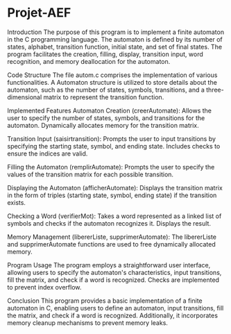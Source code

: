 # Projet-AEF
Introduction
The purpose of this program is to implement a finite automaton in the C programming language. The automaton is defined by its number of states, alphabet, transition function, initial state, and set of final states. The program facilitates the creation, filling, display, transition input, word recognition, and memory deallocation for the automaton.

Code Structure
The file autom.c comprises the implementation of various functionalities. A Automaton structure is utilized to store details about the automaton, such as the number of states, symbols, transitions, and a three-dimensional matrix to represent the transition function.

Implemented Features
Automaton Creation (creerAutomate): Allows the user to specify the number of states, symbols, and transitions for the automaton. Dynamically allocates memory for the transition matrix.

Transition Input (saisirtransition): Prompts the user to input transitions by specifying the starting state, symbol, and ending state. Includes checks to ensure the indices are valid.

Filling the Automaton (remplirAutomate): Prompts the user to specify the values of the transition matrix for each possible transition.

Displaying the Automaton (afficherAutomate): Displays the transition matrix in the form of triples (starting state, symbol, ending state) if the transition exists.

Checking a Word (verifierMot): Takes a word represented as a linked list of symbols and checks if the automaton recognizes it. Displays the result.

Memory Management (libererListe, supprimerAutomate): The libererListe and supprimerAutomate functions are used to free dynamically allocated memory.

Program Usage
The program employs a straightforward user interface, allowing users to specify the automaton's characteristics, input transitions, fill the matrix, and check if a word is recognized. Checks are implemented to prevent index overflow.

Conclusion
This program provides a basic implementation of a finite automaton in C, enabling users to define an automaton, input transitions, fill the matrix, and check if a word is recognized. Additionally, it incorporates memory cleanup mechanisms to prevent memory leaks.





